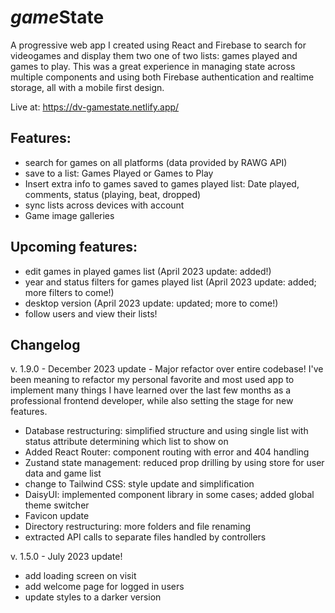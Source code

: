 # *game*State

A progressive web app I created using React and Firebase to search for videogames and display them two one of two lists: games played and games to play. This was a great experience in managing state across multiple components and using both Firebase authentication and realtime storage, all with a mobile first design. 

Live at: https://dv-gamestate.netlify.app/ 

## Features: 
- search for games on all platforms (data provided by RAWG API)
- save to a list: Games Played or Games to Play
- Insert extra info to games saved to games played list: Date played, comments, status (playing, beat, dropped)
- sync lists across devices with account
- Game image galleries

## Upcoming features: 
- edit games in played games list (April 2023 update: added!)
- year and status filters for games played list (April 2023 update: added; more filters to come!)
- desktop version (April 2023 update: updated; more to come!)
- follow users and view their lists!

## Changelog

v. 1.9.0 - December 2023 update - Major refactor over entire codebase! I've been meaning to refactor my personal favorite and most used app to implement many things I have learned over the last few months as a professional frontend developer, while also setting the stage for new features. 

- Database restructuring: simplified structure and using single list with status attribute determining which list to show on
- Added React Router: component routing with error and 404 handling
- Zustand state management: reduced prop drilling by using store for user data and game list
- change to Tailwind CSS: style update and simplification
- DaisyUI: implemented component library in some cases; added global theme switcher
- Favicon update
- Directory restructuring: more folders and file renaming
- extracted API calls to separate files handled by controllers

v. 1.5.0 - July 2023 update!
- add loading screen on visit
- add welcome page for logged in users
- update styles to a darker version
